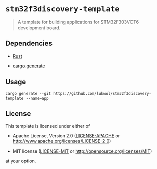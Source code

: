 # `stm32f3discovery-template`

> A template for building applications for STM32F303VCT6 development board.

## Dependencies

- [Rust](https://rustup.rs/)

- [cargo generate](https://github.com/ashleygwilliams/cargo-generate)

## Usage

`cargo generate --git https://github.com/lukwol/stm32f3discovery-template --name=app`

## License

This template is licensed under either of

- Apache License, Version 2.0 ([LICENSE-APACHE](LICENSE-APACHE) or
  http://www.apache.org/licenses/LICENSE-2.0)

- MIT license ([LICENSE-MIT](LICENSE-MIT) or http://opensource.org/licenses/MIT)

at your option.
